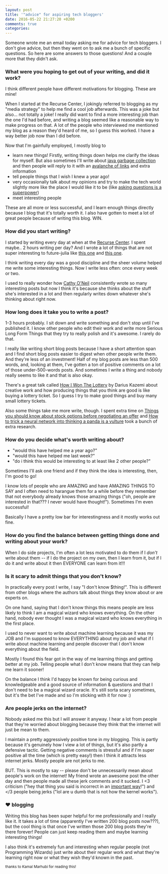 ```yaml
---
layout: post
title: '"advice" for aspiring tech bloggers'
date: 2016-05-22 21:27:20 +0200
comments: true
categories: 
---
```


Someone wrote me an email today asking me for advice for tech bloggers. I don't
give advice, but then they went on to ask me a bunch of specific questions. So here are some answers to those questions! And a couple more that they didn't ask.

### What were you hoping to get out of your writing, and did it work? 

I think different people have different motivations for blogging. These are mine!

When I started at the Recurse Center, I jokingly referred to blogging as my "media strategy" to help me find a cool job afterwards. This was a joke but also... not totally a joke! I really did want to find a more interesting job than the one I'd had before, and writing a blog seemed like a reasonable way to make progress on that. A lot of the people who interviewed me mentioned my blog as a reason they'd heard of me, so I guess this worked. I have a way better job now than I did before.

Now that I'm gainfully employed, I mostly blog to

* learn new things! Firstly, writing things down helps me clarify the ideas for myself. But also sometimes I'll write about [java garbage collection](http://jvns.ca/blog/2016/04/23/java-garbage-collection-can-be-really-slow/) and then people will reply to it with an [avalanche of links](http://jvns.ca/blog/2016/04/23/some-links-on-java-garbage-collection/) and extra information
* tell people things that I wish I knew a year ago!
* very occasionally talk about my opinions and try to make the tech world slightly more like the place I would like it to be (like [asking questions is a superpower](http://jvns.ca/blog/2014/06/14/asking-questions-is-a-superpower/))
* meet interesting people

These are all more or less successful, and I learn enough things directly because I blog that it's totally worth it. I also have gotten to meet a lot of great people because of writing this blog. WIN.

### How did you start writing?

I started by writing every day at when at the [Recurse Center](https://recurse.com). I spent maybe.. 2 hours writing per day? And I wrote a lot of things that are not super interesting to future-julia like [this one](http://jvns.ca/blog/2013/10/09/day-7-an-echo-server-in-clojure/) and [this one](http://jvns.ca/blog/2013/11/18/day-29-trying-out-emacs/).

I think writing every day was a good discipline and the sheer volume helped me write some interesting things. Now I write less often: once every week or two.

I used to really wonder how [Cathy O'Neil](http://mathbabe.org/) consistently wrote so many interesting posts but now I think it's because she thinks about the stuff she's interested in a lot and then regularly writes down whatever she's thinking about right now.

### How long does it take you to write a post? 

1-3 hours probably. I sit down and write something and don't stop until I've published it. I know other people who edit their work and write more Serious Long Form Things that they try to really polish and it's awesome. I rarely do that.

I really like writing short blog posts because I have a short attention span and I find short blog posts easier to digest when other people write them. And they're less of an investment! Half of my blog posts are less than 500 words, and, looking at them, I've gotten a ton of positive comments on a lot of those under-500-words posts. And sometimes I write a thing and nobody really seems to like it and that is also okay. 

There's a great talk called [How I Won The Lottery](https://www.youtube.com/watch?v=l_F9jxsfGCw) by Darius Kazemi about creative work and how producing things that you think are good is like buying a lottery ticket. So I guess I try to make good things and buy many small lottery tickets.

Also some things take me more write, though. I spent extra time on [Things you should know about stock options before negotiating an offer](http://jvns.ca/blog/2015/12/30/do-the-math-on-your-stock-options/) and [How to trick a neural network into thinking a panda is a vulture](https://codewords.recurse.com/issues/five/why-do-neural-networks-think-a-panda-is-a-vulture) took a bunch of extra research.

### How do you decide what's worth writing about? 

* "would this have helped me a year ago?"
* "would this have helped me last week?"
* "do i think this would be interesting to at least like 2 other people?"

Sometimes I'll ask one friend and if they think the idea is interesting, then, I'm good to go!

I know lots of people who are AMAZING and have AMAZING THINGS TO SAY and I often need to harangue them for a while before they remember that not everybody already knows those amazing things ("oh, people are interested in that??? I never would have thought!"). Sometimes I'm even successful!

Basically I have a pretty low bar for interestingness and it mostly works out fine.

### How do you find the balance between getting things done and writing about your work? 

When I do side projects, I'm often a lot less motivated to do them if I *don't*
write about them -- if I do the project on my own, then I learn from it, but if
I do it and write about it then EVERYONE can learn from it!!!

### Is it scary to admit things that you don't know?

In practically every post I write, I say "I don't know $thing!". This is different from other blogs where the authors talk about things they know about or are experts on.

On one hand, saying that I don't know things this means people are less likely to think I am a magical wizard who knows everything. On the other hand, nobody ever thought I was a magical wizard who knows everything in the first place.

I used to never want to write about machine learning because it was my JOB and I'm supposed to know EVERYTHING about my job and what if I write about machine learning and people discover that I don't know everything about the field.

Mostly I found this fear got in the way of me learning things and getting better at my job. Telling people what I don't know means that they can help me learn it sooner!

On the balance I think I'd happy be known for being curious and knowledgeable and a good source of information & questions and that I don't need to be a magical wizard oracle. It's still sorta scary sometimes, but it's the bet I've made and so I'm sticking with it for now :)

### Are people jerks on the internet?

Nobody asked me this but I will answer it anyway. I hear a lot from people that they're worried about blogging because they think that the internet will just be mean to them.

I maintain a pretty aggressively positive tone in my blogging. This is partly because it's genuinely how I view a lot of things, but it's also partly a defensive tactic. Getting negative comments is stressful and if I'm super positive all the time (which is pretty easy!) then I think it attracts less internet jerks. Mostly people are not jerks to me.

BUT. This is mostly to say -- please don't be unnecessarily mean about people's work on the internet! My friend wrote an awesome post the other day and then people made all these jerk comments and it sucked. I &lt;3 criticism ("hey that thing you said is incorrect in an [important way](https://www.recurse.com/manual#no-well-actuallys)!") and &lt;/3 people being jerks ("lol are u dumb that is not how the kernel works").

### ❤ blogging

Writing this blog has been super helpful for me professionally and I really like it. It takes a lot of time (apparently I've written 200 blog posts now???), but the cool thing is that once I've written those 200 blog posts they're there forever! People can just keep reading them and maybe learning interesting things!

I also think it's extremely fun and interesting when regular people (not Programming Wizards) just write about their regular work and what they're learning right now or what they wish they'd known in the past.

<small> thanks to Kamal Marhubi for reading this! </small>